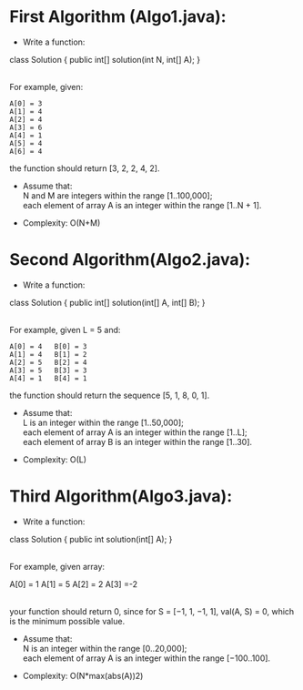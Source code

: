 # First Algorithm (Algo1.java):
* Write a function:

class Solution { public int[] solution(int N, int[] A); }

<br> For example, given:


    A[0] = 3
    A[1] = 4
    A[2] = 4
    A[3] = 6
    A[4] = 1
    A[5] = 4
    A[6] = 4
 the function should return [3, 2, 2, 4, 2].
 
 * Assume that:
<br>N and M are integers within the range [1..100,000];\
each element of array A is an integer within the range [1..N + 1].

* Complexity:
O(N+M)


# Second Algorithm(Algo2.java):
* Write a function:

class Solution { public int[] solution(int[] A, int[] B); }

<br> For example, given L = 5 and:

    A[0] = 4   B[0] = 3
    A[1] = 4   B[1] = 2
    A[2] = 5   B[2] = 4
    A[3] = 5   B[3] = 3
    A[4] = 1   B[4] = 1

the function should return the sequence [5, 1, 8, 0, 1].

* Assume that:
<br>L is an integer within the range [1..50,000];
<br>each element of array A is an integer within the range [1..L];
<br>each element of array B is an integer within the range [1..30].

* Complexity:
O(L)

# Third Algorithm(Algo3.java):
* Write a function:

class Solution { public int solution(int[] A); }

<br> For example, given array:


A[0] = 1
A[1] = 5 
A[2] = 2
A[3] =-2

<br> your function should return 0, since for S = [−1, 1, −1, 1], val(A, S) = 0, which is the minimum possible value.

* Assume that:
<br> N is an integer within the range [0..20,000];
<br> each element of array A is an integer within the range [−100..100].

* Complexity:
O(N*max(abs(A))2)
